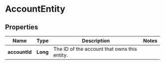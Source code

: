 

# AccountEntity

## Properties

Name | Type | Description | Notes
------------ | ------------- | ------------- | -------------
**accountId** | **Long** | The ID of the account that owns this entity. | 



